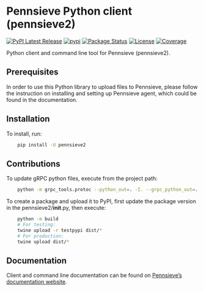 Pennsieve Python client (pennsieve2)
================
[![PyPI Latest Release](https://img.shields.io/pypi/v/pennsieve2.svg)](https://pypi.org/project/pennsieve2/)
[![pypi](https://img.shields.io/pypi/pyversions/pennsieve2.svg)](https://pypi.org/project/pennsieve2/)
[![Package Status](https://img.shields.io/pypi/status/pennsieve2.svg)](https://pypi.org/project/pennsieve2/)
[![License](https://img.shields.io/pypi/l/pennsieve2.svg)](https://github.com/Pennsieve/pennsieve-agent-python/blob/main/LICENSE)
[![Coverage](https://codecov.io/github/pennsieve/pennsieve-agent-python/coverage.svg?branch=main)](https://codecov.io/gh/pennsieve/pennsieve-agent-python)

Python client and command line tool for Pennsieve (pennsieve2).


Prerequisites
-------------
In order to use this Python library to upload files to Pennsieve, please follow the instruction on installing and setting up Pennsieve agent, which could be found in the documentation.


Installation
------------

To install, run:

```bash
    pip install -U pennsieve2
```


Contributions
--------------

To update gRPC python files, execute from the project path:

```bash
    python -m grpc_tools.protoc --python_out=. -I. --grpc_python_out=. pennsieve2/protos/agent.proto
```

To create a package and upload it to PyPI, first update the package version in the pennsieve2/__init__.py, then execute:

```bash
    python -m build
    # For testing:
    twine upload -r testpypi dist/*
    # For production:
    twine upload dist/*
```

Documentation
-------------

Client and command line documentation can be found on [Pennsieve’s documentation website](https://docs.pennsieve.io/docs/uploading-files-programmatically).

